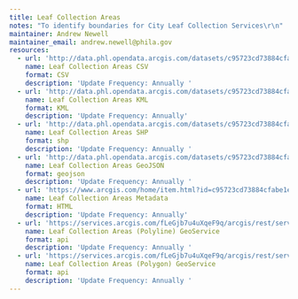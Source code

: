 ```yaml
---
title: Leaf Collection Areas
notes: "To identify boundaries for City Leaf Collection Services\r\n"
maintainer: Andrew Newell
maintainer_email: andrew.newell@phila.gov
resources:
  - url: 'http://data.phl.opendata.arcgis.com/datasets/c95723cd73884cfabe1ee70a12f82c2d_0.csv'
    name: Leaf Collection Areas CSV
    format: CSV
    description: 'Update Frequency: Annually '
  - url: 'http://data.phl.opendata.arcgis.com/datasets/c95723cd73884cfabe1ee70a12f82c2d_0.kml'
    name: Leaf Collection Areas KML
    format: KML
    description: 'Update Frequency: Annually'
  - url: 'http://data.phl.opendata.arcgis.com/datasets/c95723cd73884cfabe1ee70a12f82c2d_0.zip'
    name: Leaf Collection Areas SHP
    format: shp
    description: 'Update Frequency: Annually '
  - url: 'http://data.phl.opendata.arcgis.com/datasets/c95723cd73884cfabe1ee70a12f82c2d_0.geojson'
    name: Leaf Collection Areas GeoJSON
    format: geojson
    description: 'Update Frequency: Annually '
  - url: 'https://www.arcgis.com/home/item.html?id=c95723cd73884cfabe1ee70a12f82c2d'
    name: Leaf Collection Areas Metadata
    format: HTML
    description: 'Update Frequency: Annually'
  - url: 'https://services.arcgis.com/fLeGjb7u4uXqeF9q/arcgis/rest/services/Leaf_Collection_Areas_Arc/FeatureServer/0/query?outFields=*&where=1%3D1'
    name: Leaf Collection Areas (Polyline) GeoService
    format: api
    description: 'Update Frequency: Annually '
  - url: 'https://services.arcgis.com/fLeGjb7u4uXqeF9q/arcgis/rest/services/Leaf_Collection_Areas/FeatureServer/0/query?outFields=*&where=1%3D1'
    name: Leaf Collection Areas (Polygon) GeoService
    format: api
    description: 'Update Frequency: Annually '
---
```

